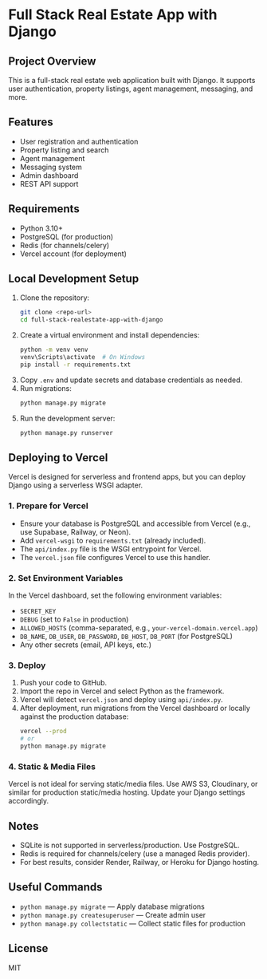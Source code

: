 # Full Stack Real Estate App with Django

## Project Overview

This is a full-stack real estate web application built with Django. It supports user authentication, property listings, agent management, messaging, and more.

## Features

- User registration and authentication
- Property listing and search
- Agent management
- Messaging system
- Admin dashboard
- REST API support

## Requirements

- Python 3.10+
- PostgreSQL (for production)
- Redis (for channels/celery)
- Vercel account (for deployment)

## Local Development Setup

1. Clone the repository:
   ```sh
   git clone <repo-url>
   cd full-stack-realestate-app-with-django
   ```
2. Create a virtual environment and install dependencies:
   ```sh
   python -m venv venv
   venv\Scripts\activate  # On Windows
   pip install -r requirements.txt
   ```
3. Copy `.env` and update secrets and database credentials as needed.
4. Run migrations:
   ```sh
   python manage.py migrate
   ```
5. Run the development server:
   ```sh
   python manage.py runserver
   ```

## Deploying to Vercel

Vercel is designed for serverless and frontend apps, but you can deploy Django using a serverless WSGI adapter.

### 1. Prepare for Vercel

- Ensure your database is PostgreSQL and accessible from Vercel (e.g., use Supabase, Railway, or Neon).
- Add `vercel-wsgi` to `requirements.txt` (already included).
- The `api/index.py` file is the WSGI entrypoint for Vercel.
- The `vercel.json` file configures Vercel to use this handler.

### 2. Set Environment Variables

In the Vercel dashboard, set the following environment variables:

- `SECRET_KEY`
- `DEBUG` (set to `False` in production)
- `ALLOWED_HOSTS` (comma-separated, e.g., `your-vercel-domain.vercel.app`)
- `DB_NAME`, `DB_USER`, `DB_PASSWORD`, `DB_HOST`, `DB_PORT` (for PostgreSQL)
- Any other secrets (email, API keys, etc.)

### 3. Deploy

1. Push your code to GitHub.
2. Import the repo in Vercel and select Python as the framework.
3. Vercel will detect `vercel.json` and deploy using `api/index.py`.
4. After deployment, run migrations from the Vercel dashboard or locally against the production database:
   ```sh
   vercel --prod
   # or
   python manage.py migrate
   ```

### 4. Static & Media Files

Vercel is not ideal for serving static/media files. Use AWS S3, Cloudinary, or similar for production static/media hosting. Update your Django settings accordingly.

## Notes

- SQLite is not supported in serverless/production. Use PostgreSQL.
- Redis is required for channels/celery (use a managed Redis provider).
- For best results, consider Render, Railway, or Heroku for Django hosting.

## Useful Commands

- `python manage.py migrate` — Apply database migrations
- `python manage.py createsuperuser` — Create admin user
- `python manage.py collectstatic` — Collect static files for production

## License

MIT
